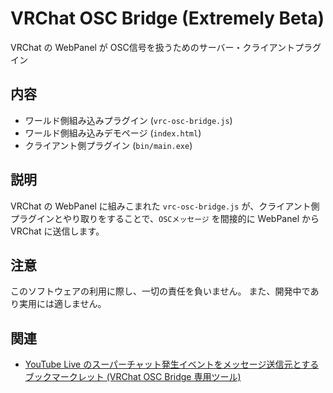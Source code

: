 # VRChat OSC Bridge (Extremely Beta)
VRChat の WebPanel が OSC信号を扱うためのサーバー・クライアントプラグイン

## 内容
 - ワールド側組み込みプラグイン (`vrc-osc-bridge.js`)
 - ワールド側組み込みデモページ (`index.html`) 
 - クライアント側プラグイン (`bin/main.exe`)

## 説明
VRChat の WebPanel に組みこまれた `vrc-osc-bridge.js` が、クライアント側プラグインとやり取りをすることで、`OSCメッセージ` を間接的に WebPanel から VRChat に送信します。

## 注意
このソフトウェアの利用に際し、一切の責任を負いません。
また、開発中であり実用には適しません。

## 関連
 - [YouTube Live のスーパーチャット発生イベントをメッセージ送信元とするブックマークレット
 (VRChat OSC Bridge 専用ツール)](https://gist.github.com/yukimochi/c0f9b756188fefa6d01a89865446a740)